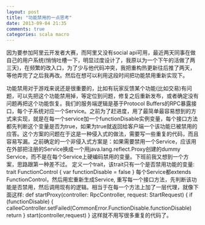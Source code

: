 ```yaml
---
layout: post
title: "功能禁用的一点思考"
date: 2013-09-04 21:35
comments: true
categories: scala macro
---
```

  因为要参加阿里云开发者大赛，而阿里又没有social api可用，最近两天同事在做自己的用户系统(悄悄吐槽一下，明显过度设计了，我原以为一个下午的活做了两三天)，在频繁的改入口，为了少与他代码冲突，我把重构热更新往后推了两天，等他弄完了之后我再改。然后在想可以利用这段时间把功能禁用重新实现下。
	
  功能禁用对于游戏来说还是很重要的，比如有玩家反馈某个功能(比如交易)有问题，可以先把这个功能禁用掉，等定位到问题，修复之后重新发布，或者确定没有问题再把这个功能恢复。我们的服务端逻辑是基于Protocol Buffers的RPC暴露接口，每个子系统对应一个Service。之前为了赶进度，用了最简单最容易想到的方式来实现，就是在每一个service加一个functionDisable实例变量，每个接口方法都先判断这个变量是否为true，如果为true就返回给客户端一个该功能已被禁用的应答。这个方案的问题在于这是一种侵入式的做法，需要写一些重复的代码，而且容易写漏。之前确定的一个非侵入式方案是：如果需要禁用一个Service，应该用在外部把注册的Service换成一个用java.lang.reflect.Proxy创建的dummy Service，而不是在每个Service上硬编码禁用的变量。下班前我又想到一个方案，思路跟第一种差不过。
  定义一个trait，该trait只有一个是否禁用功能的变量:
    	trait FunctionControl {
    		var functionDisable = false
    	}
  每个Service都extends FunctionControl，然后用宏重新生成Service, 重写每一个接口方法，先判断该功能是否禁用，然后调用现有的逻辑。相当于在每一个方法上加了一层代理，就像下面这样:
    	def startProxy(controller: RpcController, request: StartRequest) {
    		if (functionDisable) {
                calleeController.setFailed(CommonError.FunctionDisable.functionDisable)
                return
            }
            start(controller,request)
    	}
  这样就不用写很多重复的代码了。
